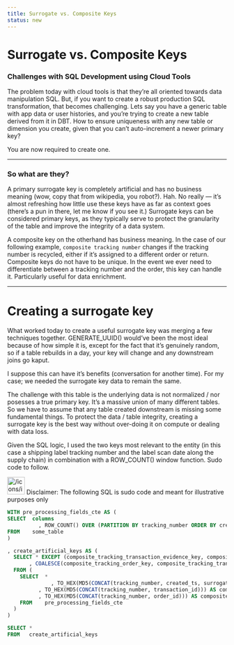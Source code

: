 ```yaml
---
title: Surrogate vs. Composite Keys
status: new
---
```



# Surrogate vs. Composite Keys


### Challenges with SQL Development using Cloud Tools

The problem today with cloud tools is that they’re all oriented towards data manipulation SQL. But, if you want to create a robust production SQL transformation, that becomes challenging.  Lets say you have a generic table with app data or user histories, and you’re trying to create a new table derived from it in DBT. How to ensure uniqueness with any new table or dimension you create, given that you can’t auto-increment a newer primary key?

You are now required to create one.

---

### So what are they?

A primary surrogate key is completely artificial and has no business meaning (wow, copy that from wikipedia, you robot?). Hah. No really — it’s almost refreshing how little use these keys have as far as context goes (there’s a pun in there, let me know if you see it.) Surrogate keys can be considered primary keys, as they typically serve to protect the granularity of the table and improve the integrity of a data system.

A composite key on the otherhand has business meaning. In the case of our following example, `composite tracking number` changes if the tracking number is recycled, either if it’s assigned to a different order or return. Composite keys do not have to be unique. In the event we ever need to differentiate between a tracking number and the order, this key can handle it. Particularly useful for data enrichment.

---

# Creating a surrogate key

What worked today to create a useful surrogate key was merging a few techniques together. GENERATE_UUID() would’ve been the most ideal because of how simple it is, except for the fact that it’s genuinely random, so if a table rebuilds in a day, your key will change and any downstream joins go kaput.

I suppose this can have it’s benefits (conversation for another time). For my case; we needed the surrogate key data to remain the same.

The challenge with this table is the underlying data is not normalized / nor posesses a true primary key. It’s a massive union of many different tables. So we have to assume that any table created downstream is missing some fundamental things. To protect the data / table integrity, creating a surrogate key is the best way without over-doing it on compute or dealing with data loss.

Given the SQL logic, I used the two keys most relevant to the entity (in this case a shipping label tracking number and the label scan date along the supply chain) in combination with a ROW_COUNT() window function. Sudo code to follow.

<aside>
<img src="/icons/info-alternate_gray.svg" alt="/icons/info-alternate_gray.svg" width="40px" /> Disclaimer: The following SQL is sudo code and meant for illustrative purposes only

</aside>

```sql
WITH pre_processing_fields_cte AS (
SELECT  columns
		  , ROW_COUNT() OVER (PARTITION BY tracking_number ORDER BY created_ts ASC) AS surrogate_key
FROM    some_table
)

, create_artificial_keys AS (
  SELECT * EXCEPT (composite_tracking_transaction_evidence_key, composite_tracking_order_key)
       , COALESCE(composite_tracking_order_key, composite_tracking_transaction_evidence_key) AS composite_tracking_number_key
  FROM (
    SELECT  *
		      , TO_HEX(MD5(CONCAT(tracking_number, created_ts, surrogate_key))) AS pk_surrogate_key
          , TO_HEX(MD5(CONCAT(tracking_number, transaction_id))) AS composite_tracking_transaction_key
          , TO_HEX(MD5(CONCAT(tracking_number, order_id))) AS composite_tracking_order_key
    FROM    pre_processing_fields_cte
  )
)

SELECT *
FROM   create_artificial_keys
```

